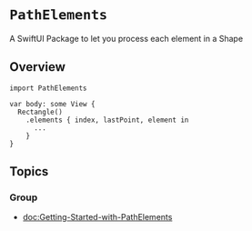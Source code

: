# ``PathElements``

A SwiftUI Package to let you process each element in a Shape

## Overview

```
import PathElements

var body: some View {
  Rectangle()
    .elements { index, lastPoint, element in
      ...
    }
}
```

## Topics

### Group

- <doc:Getting-Started-with-PathElements>
